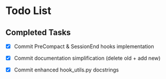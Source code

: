 # Todo List

## Completed Tasks
- [x] Commit PreCompact & SessionEnd hooks implementation
- [x] Commit documentation simplification (delete old + add new)
- [x] Commit enhanced hook_utils.py docstrings


